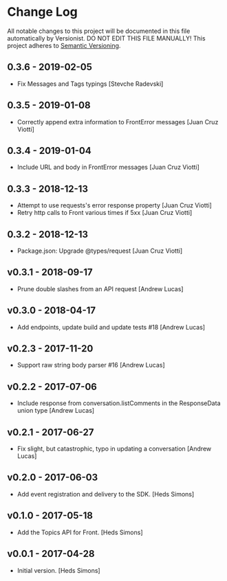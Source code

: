 # Change Log

All notable changes to this project will be documented in this file
automatically by Versionist. DO NOT EDIT THIS FILE MANUALLY!
This project adheres to [Semantic Versioning](http://semver.org/).

## 0.3.6 - 2019-02-05

* Fix Messages and Tags typings [Stevche Radevski]

## 0.3.5 - 2019-01-08

* Correctly append extra information to FrontError messages [Juan Cruz Viotti]

## 0.3.4 - 2019-01-04

* Include URL and body in FrontError messages [Juan Cruz Viotti]

## 0.3.3 - 2018-12-13

* Attempt to use requests's error response property [Juan Cruz Viotti]
* Retry http calls to Front various times if 5xx [Juan Cruz Viotti]

## 0.3.2 - 2018-12-13

* Package.json: Upgrade @types/request [Juan Cruz Viotti]

## v0.3.1 - 2018-09-17

* Prune double slashes from an API request [Andrew Lucas]

## v0.3.0 - 2018-04-17

* Add endpoints, update build and update tests #18 [Andrew Lucas]

## v0.2.3 - 2017-11-20

* Support raw string body parser #16 [Andrew Lucas]

## v0.2.2 - 2017-07-06

* Include response from conversation.listComments in the ResponseData union type [Andrew Lucas]

## v0.2.1 - 2017-06-27

* Fix slight, but catastrophic, typo in updating a conversation [Andrew Lucas]

## v0.2.0 - 2017-06-03

* Add event registration and delivery to the SDK. [Heds Simons]

## v0.1.0 - 2017-05-18

* Add the Topics API for Front. [Heds Simons]

## v0.0.1 - 2017-04-28

* Initial version. [Heds Simons]
